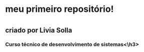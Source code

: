 <h1 aling= "center">meu primeiro repositório!<h1>
<h2>criado por Livia Solla</h2>
<h3>Curso técnico de desenvolvimento de sistemas<\h3>

